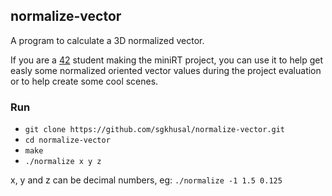 ## normalize-vector
A program to calculate a 3D normalized vector. </p>
If you are a [42](https://github.com/42Paris) student making the miniRT project, you can use it to help get easly some normalized oriented vector values during the project evaluation or to help create some cool scenes.

### Run
- `git clone https://github.com/sgkhusal/normalize-vector.git`
- `cd normalize-vector`
- `make`
- `./normalize x y z`

x, y and z can be decimal numbers, eg: `./normalize -1 1.5 0.125`
